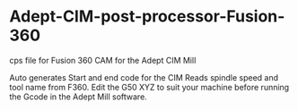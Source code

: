 # Adept-CIM-post-processor-Fusion-360
cps file for Fusion 360 CAM for the Adept CIM Mill

Auto generates Start and end code for the CIM 
Reads spindle speed and tool name from F360.
Edit the G50 XYZ to suit your machine before running the Gcode in the Adept Mill software.

